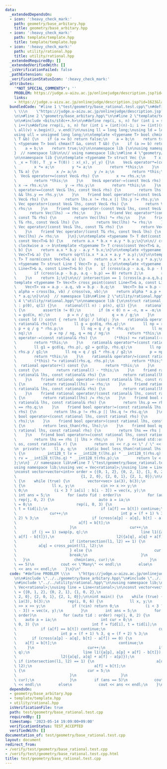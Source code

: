 ```yaml
---
data:
  _extendedDependsOn:
  - icon: ':heavy_check_mark:'
    path: geometry/base_arbitary.hpp
    title: geometry/base_arbitary.hpp
  - icon: ':heavy_check_mark:'
    path: template/template.hpp
    title: template/template.hpp
  - icon: ':heavy_check_mark:'
    path: utility/rational.hpp
    title: utility/rational.hpp
  _extendedRequiredBy: []
  _extendedVerifiedWith: []
  _isVerificationFailed: false
  _pathExtension: cpp
  _verificationStatusIcon: ':heavy_check_mark:'
  attributes:
    '*NOT_SPECIAL_COMMENTS*': ''
    PROBLEM: https://judge.u-aizu.ac.jp/onlinejudge/description.jsp?id=1623&lang=jp
    links:
    - https://judge.u-aizu.ac.jp/onlinejudge/description.jsp?id=1623&lang=jp
  bundledCode: "#line 1 \"test/geometry/base_rational.test.cpp\"\n#define PROBLEM\
    \ \\\n    \"https://judge.u-aizu.ac.jp/onlinejudge/description.jsp?id=1623&lang=jp\"\
    \n\n#line 2 \"geometry/base_arbitary.hpp\"\n\n#line 2 \"template/template.hpp\"\
    \n\n#include <bits/stdc++.h>\n\n#define rep(i, s, n) for (int i = s; i < (int)(n);\
    \ i++)\n#define rrep(i, s, n) for (int i = (int)(n)-1; i >= (int)(s); i--)\n#define\
    \ all(v) v.begin(), v.end()\n\nusing ll = long long;\nusing ld = long double;\n\
    using ull = unsigned long long;\n\ntemplate <typename T> bool chmin(T &a, const\
    \ T &b) {\n    if (a <= b) return false;\n    a = b;\n    return true;\n}\ntemplate\
    \ <typename T> bool chmax(T &a, const T &b) {\n    if (a >= b) return false;\n\
    \    a = b;\n    return true;\n}\n\nnamespace lib {\n\nusing namespace std;\n\n\
    }  // namespace lib\n\n// using namespace lib;\n#line 4 \"geometry/base_arbitary.hpp\"\
    \n\nnamespace lib {\n\ntemplate <typename T> struct Vec {\n    T x, y;\n    Vec(T\
    \ _x = T(0), T _y = T(0)) : x(_x), y(_y) {}\n    Vec& operator*=(const T& a) {\n\
    \        x *= a;\n        y *= a;\n        return *this;\n    }\n    Vec& operator/=(const\
    \ T& a) {\n        x /= a;\n        y /= a;\n        return *this;\n    }\n  \
    \  Vec& operator+=(const Vec& rhs) {\n        x += rhs.x;\n        y += rhs.y;\n\
    \        return *this;\n    }\n    Vec& operator-=(const Vec& rhs) {\n       \
    \ x -= rhs.x;\n        y -= rhs.y;\n        return *this;\n    }\n    friend bool\
    \ operator==(const Vec& lhs, const Vec& rhs) {\n        return lhs.x == rhs.x\
    \ && lhs.y == rhs.y;\n    }\n    friend bool operator!=(const Vec& lhs, const\
    \ Vec& rhs) {\n        return lhs.x != rhs.x || lhs.y != rhs.y;\n    }\n    friend\
    \ Vec operator+(const Vec& lhs, const Vec& rhs) {\n        return Vec(lhs) +=\
    \ rhs;\n    }\n    friend Vec operator-(const Vec& lhs, const Vec& rhs) {\n  \
    \      return Vec(lhs) -= rhs;\n    }\n    friend Vec operator*(const Vec& lhs,\
    \ const T& rhs) {\n        return Vec(lhs) *= rhs;\n    }\n    friend Vec operator*(const\
    \ T& rhs, const Vec& lhs) {\n        return Vec(lhs) *= rhs;\n    }\n    friend\
    \ Vec operator/(const Vec& lhs, const T& rhs) {\n        return Vec(lhs) /= rhs;\n\
    \    }\n    friend Vec operator/(const T& rhs, const Vec& lhs) {\n        return\
    \ Vec(lhs) /= rhs;\n    }\n};\n\ntemplate <typename T> T dot(const Vec<T>& a,\
    \ const Vec<T>& b) {\n    return a.x * b.x + a.y * b.y;\n}\n\n// cross > 0 : counter\
    \ clockwise a -> b\ntemplate <typename T> T cross(const Vec<T>& a, const Vec<T>&\
    \ b) {\n    return a.x * b.y - a.y * b.x;\n}\n\ntemplate <typename T> ld abs(const\
    \ Vec<T>& a) {\n    return sqrtl(a.x * a.x + a.y * a.y);\n}\n\ntemplate <typename\
    \ T> T norm(const Vec<T>& a) {\n    return a.x * a.x + a.y * a.y;\n}\n\ntemplate\
    \ <typename T> struct Line { Vec<T> p, q; };\n\ntemplate <typename T> int intersection(const\
    \ Line<T>& a, const Line<T>& b) {\n    if (cross(a.p - a.q, b.p - b.q) == 0) {\n\
    \        if (cross(a.p - b.p, a.q - b.p) == 0) return 2;\n        return 0;\n\
    \    }\n    return 1;\n}\n\n// intersection == 1 (cross(a.p-a.q,b.p-b.q) != 0)\n\
    template <typename T> Vec<T> cross_point(const Line<T>& a, const Line<T>& b) {\n\
    \    Vec<T> va = a.p - a.q, vb = b.p - b.q;\n    Vec<T> ba = b.p - a.q;\n    T\
    \ alpha = cross(ba, vb) / cross(va, vb);\n    return alpha * a.p + (1 - alpha)\
    \ * a.q;\n}\n\n}  // namespace lib\n#line 2 \"utility/rational.hpp\"\n\n#line\
    \ 4 \"utility/rational.hpp\"\n\nnamespace lib {\n\nstruct rational {\n    rational()\
    \ : p(0), q(1) {}\n    rational(ll n) : p(n), q(1) {}\n    rational(ll n, ll m)\
    \ {\n        assert(m != 0);\n        if (m < 0) n = -n, m = -m;\n        ll g\
    \ = gcd(n, m);\n        p = n / g;\n        q = m / g;\n    }\n    explicit operator\
    \ const ld () const { return ld(p) / ld(q); }\n    rational& operator+=(const\
    \ rational& rhs){\n        ll g = gcd(q, rhs.q);\n        ll np = rhs.q / g *\
    \ p + q / g * rhs.p;\n        ll nq = q / g * rhs.q;\n        ll ng = gcd(np,\
    \ nq);\n        p = np / ng, q = nq / ng;\n        return *this;\n    }\n    rational&\
    \ operator-=(const rational& rhs) {\n        (*this) += rational(-rhs.p, rhs.q);\n\
    \        return *this;\n    }\n    rational& operator*=(const rational& rhs) {\n\
    \        ll g1 = gcd(q, rhs.p), g2 = gcd(p, rhs.q);\n        ll np = p / g2 *\
    \ rhs.p / g1;\n        ll nq = q / g1 * rhs.q / g2;\n        p = np, q = nq;\n\
    \        return *this;\n    }\n    rational& operator/=(const rational& rhs) {\n\
    \        (*this) *= rational(rhs.q, rhs.p);\n        return *this;\n    }\n  \
    \  rational operator+() const {\n        return *this;\n    }\n    rational operator-()\
    \ const {\n        return rational() - *this;\n    }\n    friend rational operator+(const\
    \ rational& lhs, const rational& rhs) {\n        return rational(lhs) += rhs;\n\
    \    }\n    friend rational operator-(const rational& lhs, const rational& rhs)\
    \ {\n        return rational(lhs) -= rhs;\n    }\n    friend rational operator*(const\
    \ rational& lhs, const rational& rhs) {\n        return rational(lhs) *= rhs;\n\
    \    }\n    friend rational operator/(const rational& lhs, const rational& rhs)\
    \ {\n        return rational(lhs) /= rhs;\n    }\n    friend bool operator==(const\
    \ rational& lhs, const rational& rhs) {\n        return lhs.p == rhs.p && lhs.q\
    \ == rhs.q;\n    }\n    friend bool operator!=(const rational& lhs, const rational&\
    \ rhs) {\n        return lhs.p != rhs.p || lhs.q != rhs.q;\n    }\n    friend\
    \ bool operator<(const rational lhs, const rational rhs) {\n        return less_than(lhs,\
    \ rhs);\n    }\n    friend bool operator>(const rational lhs, const rational rhs)\
    \ {\n        return less_than(rhs, lhs);\n    }\n    friend bool operator<=(const\
    \ rational lhs, const rational rhs) {\n        return lhs == rhs || lhs < rhs;\n\
    \    }\n    friend bool operator>=(const rational lhs, const rational rhs) {\n\
    \        return lhs == rhs || lhs > rhs;\n    }\n    friend std::ostream& operator<<(std::ostream&\
    \ os, const rational& r) {\n        return os << r.p << \" / \" << r.q;\n    }\n\
    \n  private:\n    ll p, q;\n    static bool less_than(rational lhs, rational rhs)\
    \ {\n        __int128_t lv = __int128_t(lhs.p) * __int128_t(rhs.q);\n        __int128_t\
    \ rv = __int128_t(lhs.q) * __int128_t(rhs.p);\n        return lv < rv;\n    }\n\
    };\n\n}  // namespace lib\n#line 7 \"test/geometry/base_rational.test.cpp\"\n\n\
    using namespace lib;\nusing vec = Vec<rational>;\nusing line = Line<rational>;\n\
    \nconst vector<vector<int>> order = {{0, 1, 2}, {0, 2, 1}, {1, 0, 2},\n      \
    \                             {1, 2, 0}, {2, 0, 1}, {2, 1, 0}};\n\nint main()\
    \ {\n    while (true) {\n        vector<vec> ia(3), b(3);\n        rep(i, 0, 6)\
    \ {\n            ll x, y;\n            cin >> x >> y;\n            if (!cin) return\
    \ 0;\n            (i < 3 ? ia[i] : b[i - 3]) = vec(x, y);\n        }\n       \
    \ int ans = 5;\n        for (auto fid : order)\n            for (auto tid : order)\
    \ rep(j, 0, 2) {\n                    auto a = ia;\n                    int cur\
    \ = 0;\n                    rep(i, 0, 3) {\n                        int f = fid[i],\
    \ t = tid[i];\n                        if (a[f] == b[t]) continue;\n         \
    \               cur++;\n                        int p = (f + 1) % 3, q = (f +\
    \ 2) % 3;\n                        if (cross(a[p] - a[q], b[t] - a[f]) == 0) {\n\
    \                            a[f] = b[t];\n                            continue;\n\
    \                        }\n                        cur++;\n                 \
    \       if (j == 1) swap(p, q);\n                        line l1({a[p], a[p] +\
    \ a[f] - b[t]}),\n                            l2({a[q], a[q] + a[f] - a[p]});\n\
    \                        if (intersection(l1, l2) == 1) {\n                  \
    \          a[q] = cross_point(l1, l2);\n                            a[f] = b[t];\n\
    \                        } else {\n                            cur = 5;\n    \
    \                        break;\n                        }\n                 \
    \   }\n                    chmin(ans, cur);\n                }\n        if (ans\
    \ == 5)\n            cout << \"Many\" << endl;\n        else\n            cout\
    \ << ans << endl;\n    }\n}\n"
  code: "#define PROBLEM \\\n    \"https://judge.u-aizu.ac.jp/onlinejudge/description.jsp?id=1623&lang=jp\"\
    \n\n#include \"../../geometry/base_arbitary.hpp\"\n#include \"../../template/template.hpp\"\
    \n#include \"../../utility/rational.hpp\"\n\nusing namespace lib;\nusing vec =\
    \ Vec<rational>;\nusing line = Line<rational>;\n\nconst vector<vector<int>> order\
    \ = {{0, 1, 2}, {0, 2, 1}, {1, 0, 2},\n                                   {1,\
    \ 2, 0}, {2, 0, 1}, {2, 1, 0}};\n\nint main() {\n    while (true) {\n        vector<vec>\
    \ ia(3), b(3);\n        rep(i, 0, 6) {\n            ll x, y;\n            cin\
    \ >> x >> y;\n            if (!cin) return 0;\n            (i < 3 ? ia[i] : b[i\
    \ - 3]) = vec(x, y);\n        }\n        int ans = 5;\n        for (auto fid :\
    \ order)\n            for (auto tid : order) rep(j, 0, 2) {\n                \
    \    auto a = ia;\n                    int cur = 0;\n                    rep(i,\
    \ 0, 3) {\n                        int f = fid[i], t = tid[i];\n             \
    \           if (a[f] == b[t]) continue;\n                        cur++;\n    \
    \                    int p = (f + 1) % 3, q = (f + 2) % 3;\n                 \
    \       if (cross(a[p] - a[q], b[t] - a[f]) == 0) {\n                        \
    \    a[f] = b[t];\n                            continue;\n                   \
    \     }\n                        cur++;\n                        if (j == 1) swap(p,\
    \ q);\n                        line l1({a[p], a[p] + a[f] - b[t]}),\n        \
    \                    l2({a[q], a[q] + a[f] - a[p]});\n                       \
    \ if (intersection(l1, l2) == 1) {\n                            a[q] = cross_point(l1,\
    \ l2);\n                            a[f] = b[t];\n                        } else\
    \ {\n                            cur = 5;\n                            break;\n\
    \                        }\n                    }\n                    chmin(ans,\
    \ cur);\n                }\n        if (ans == 5)\n            cout << \"Many\"\
    \ << endl;\n        else\n            cout << ans << endl;\n    }\n}"
  dependsOn:
  - geometry/base_arbitary.hpp
  - template/template.hpp
  - utility/rational.hpp
  isVerificationFile: true
  path: test/geometry/base_rational.test.cpp
  requiredBy: []
  timestamp: '2023-05-14 19:09:00+09:00'
  verificationStatus: TEST_ACCEPTED
  verifiedWith: []
documentation_of: test/geometry/base_rational.test.cpp
layout: document
redirect_from:
- /verify/test/geometry/base_rational.test.cpp
- /verify/test/geometry/base_rational.test.cpp.html
title: test/geometry/base_rational.test.cpp
---
```


